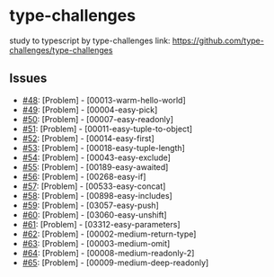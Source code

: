# type-challenges
study to typescript by type-challenges
link: https://github.com/type-challenges/type-challenges

## Issues
- [#48](https://github.com/KimGSeok/type-challenges/issues/48): [Problem] - [00013-warm-hello-world] 
- [#49](https://github.com/KimGSeok/type-challenges/issues/49): [Problem] - [00004-easy-pick]
- [#50](https://github.com/KimGSeok/type-challenges/issues/50): [Problem] - [00007-easy-readonly]
- [#51](https://github.com/KimGSeok/type-challenges/issues/51): [Problem] - [00011-easy-tuple-to-object]
- [#52](https://github.com/KimGSeok/type-challenges/issues/52): [Problem] - [00014-easy-first]
- [#53](https://github.com/KimGSeok/type-challenges/issues/53): [Problem] - [00018-easy-tuple-length]
- [#54](https://github.com/KimGSeok/type-challenges/issues/54): [Problem] - [00043-easy-exclude]
- [#55](https://github.com/KimGSeok/type-challenges/issues/55): [Problem] - [00189-easy-awaited]
- [#56](https://github.com/KimGSeok/type-challenges/issues/56): [Problem] - [00268-easy-if]
- [#57](https://github.com/KimGSeok/type-challenges/issues/57): [Problem] - [00533-easy-concat]
- [#58](https://github.com/KimGSeok/type-challenges/issues/58): [Problem] - [00898-easy-includes]
- [#59](https://github.com/KimGSeok/type-challenges/issues/59): [Problem] - [03057-easy-push]
- [#60](https://github.com/KimGSeok/type-challenges/issues/60): [Problem] - [03060-easy-unshift]
- [#61](https://github.com/KimGSeok/type-challenges/issues/61): [Problem] - [03312-easy-parameters]
- [#62](https://github.com/KimGSeok/type-challenges/issues/62): [Problem] - [00002-medium-return-type]
- [#63](https://github.com/KimGSeok/type-challenges/issues/63): [Problem] - [00003-medium-omit]
- [#64](https://github.com/KimGSeok/type-challenges/issues/64): [Problem] - [00008-medium-readonly-2]
- [#65](https://github.com/KimGSeok/type-challenges/issues/65): [Problem] - [00009-medium-deep-readonly]
